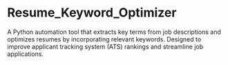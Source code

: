 # Resume_Keyword_Optimizer
A Python automation tool that extracts key terms from job descriptions and optimizes resumes by incorporating relevant keywords. Designed to improve applicant tracking system (ATS) rankings and streamline job applications.
